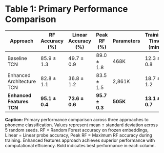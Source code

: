 # Table 1: Primary Performance Comparison

| Approach | RF Accuracy (%) | Linear Accuracy (%) | Peak RF (%) | Parameters | Training Time (min) |
|----------|-----------------|--------------------|--------------|-----------|--------------------|
| Baseline TCN | 85.9 ± 1.3 | 49.7 ± 0.9 | 89.0 ± 1.8 | 468K | 12.3 ± 0.8 |
| Enhanced Architecture TCN | 82.8 ± 1.1 | 36.8 ± 1.2 | 83.5 ± 1.5 | 2,861K | 18.7 ± 1.2 |
| **Enhanced Features TCN** | **95.1 ± 0.4** | **73.6 ± 0.6** | **95.7 ± 0.3** | **505K** | **13.1 ± 0.7** |

**Caption:** Primary performance comparison across three approaches to phoneme classification. Values represent mean ± standard deviation across 5 random seeds. RF = Random Forest accuracy on frozen embeddings, Linear = Linear probe accuracy, Peak RF = Maximum RF accuracy during training. Enhanced features approach achieves superior performance with computational efficiency. Bold indicates best performance in each column.